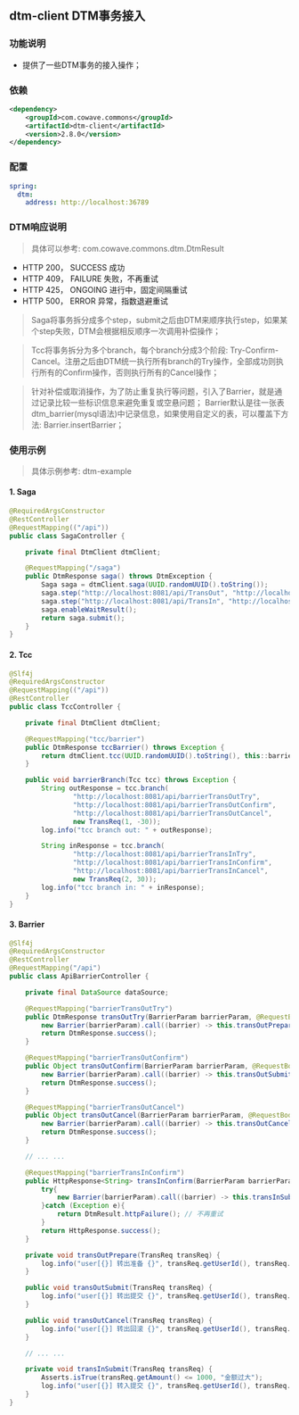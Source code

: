 ## dtm-client DTM事务接入

### 功能说明

- 提供了一些DTM事务的接入操作；

### 依赖

```xml
<dependency>
    <groupId>com.cowave.commons</groupId>
    <artifactId>dtm-client</artifactId>
    <version>2.8.0</version>
</dependency>
```

### 配置

```yaml
spring:
  dtm:
    address: http://localhost:36789
```

### DTM响应说明

> 具体可以参考: com.cowave.commons.dtm.DtmResult

- HTTP 200， SUCCESS 成功
- HTTP 409， FAILURE 失败，不再重试
- HTTP 425， ONGOING 进行中，固定间隔重试
- HTTP 500， ERROR   异常，指数退避重试

> Saga将事务拆分成多个step，submit之后由DTM来顺序执行step，如果某个step失败，DTM会根据相反顺序一次调用补偿操作；

> Tcc将事务拆分为多个branch，每个branch分成3个阶段: Try-Confirm-Cancel。注册之后由DTM统一执行所有branch的Try操作，全部成功则执行所有的Confirm操作，否则执行所有的Cancel操作；

> 针对补偿或取消操作，为了防止重复执行等问题，引入了Barrier，就是通过记录比较一些标识信息来避免重复或空悬问题；
> Barrier默认是往一张表dtm_barrier(mysql语法)中记录信息，如果使用自定义的表，可以覆盖下方法: Barrier.insertBarrier；

### 使用示例

> 具体示例参考: dtm-example

#### 1. Saga

```java
@RequiredArgsConstructor
@RestController
@RequestMapping(("/api"))
public class SagaController {

    private final DtmClient dtmClient;

    @RequestMapping("/saga")
    public DtmResponse saga() throws DtmException {
        Saga saga = dtmClient.saga(UUID.randomUUID().toString());
        saga.step("http://localhost:8081/api/TransOut", "http://localhost:8081/api/TransOutCompensate", "");
        saga.step("http://localhost:8081/api/TransIn", "http://localhost:8081/api/TransInCompensate", "");
        saga.enableWaitResult();
        return saga.submit();
    }
}
```

#### 2. Tcc

```java
@Slf4j
@RequiredArgsConstructor
@RequestMapping(("/api"))
@RestController
public class TccController {

    private final DtmClient dtmClient;

    @RequestMapping("tcc/barrier")
    public DtmResponse tccBarrier() throws Exception {
        return dtmClient.tcc(UUID.randomUUID().toString(), this::barrierBranch);
    }

    public void barrierBranch(Tcc tcc) throws Exception {
        String outResponse = tcc.branch(
                "http://localhost:8081/api/barrierTransOutTry",
                "http://localhost:8081/api/barrierTransOutConfirm",
                "http://localhost:8081/api/barrierTransOutCancel",
                new TransReq(1, -30));
        log.info("tcc branch out: " + outResponse);

        String inResponse = tcc.branch(
                "http://localhost:8081/api/barrierTransInTry",
                "http://localhost:8081/api/barrierTransInConfirm",
                "http://localhost:8081/api/barrierTransInCancel",
                new TransReq(2, 30));
        log.info("tcc branch in: " + inResponse);
    }
}
```

#### 3. Barrier

```java 
@Slf4j
@RequiredArgsConstructor
@RestController
@RequestMapping("/api")
public class ApiBarrierController {

    private final DataSource dataSource;

    @RequestMapping("barrierTransOutTry")
    public DtmResponse transOutTry(BarrierParam barrierParam, @RequestBody TransReq transReq) throws Exception {
        new Barrier(barrierParam).call((barrier) -> this.transOutPrepare(transReq), dataSource);
        return DtmResponse.success();
    }

    @RequestMapping("barrierTransOutConfirm")
    public Object transOutConfirm(BarrierParam barrierParam, @RequestBody TransReq transReq) throws Exception {
        new Barrier(barrierParam).call((barrier) -> this.transOutSubmit(transReq), dataSource);
        return DtmResponse.success();
    }

    @RequestMapping("barrierTransOutCancel")
    public Object transOutCancel(BarrierParam barrierParam, @RequestBody TransReq transReq) throws Exception {
        new Barrier(barrierParam).call((barrier) -> this.transOutCancel(transReq), dataSource);
        return DtmResponse.success();
    }

    // ... ...

    @RequestMapping("barrierTransInConfirm")
    public HttpResponse<String> transInConfirm(BarrierParam barrierParam, @RequestBody TransReq transReq) {
        try{
            new Barrier(barrierParam).call((barrier) -> this.transInSubmit(transReq), dataSource);
        }catch (Exception e){
            return DtmResult.httpFailure(); // 不再重试
        }
        return HttpResponse.success();
    }

    private void transOutPrepare(TransReq transReq) {
        log.info("user[{}] 转出准备 {}", transReq.getUserId(), transReq.getAmount());
    }

    public void transOutSubmit(TransReq transReq) {
        log.info("user[{}] 转出提交 {}", transReq.getUserId(), transReq.getAmount());
    }

    public void transOutCancel(TransReq transReq) {
        log.info("user[{}] 转出回滚 {}", transReq.getUserId(), transReq.getAmount());
    }

    // ... ...

    private void transInSubmit(TransReq transReq) {
        Asserts.isTrue(transReq.getAmount() <= 1000, "金额过大");
        log.info("user[{}] 转入提交 {}", transReq.getUserId(), transReq.getAmount());
    }
}
```

